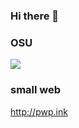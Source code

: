 ### Hi there 👋

### OSU
<img src="https://osusig.lolico.moe/sig.php?colour=hexff66aa&uname=MmmushroomTz&pp=1&countryrank" />

### small web
http://pwp.ink

<!--
**martellz/martellz** is a ✨ _special_ ✨ repository because its `README.md` (this file) appears on your GitHub profile.

Here are some ideas to get you started:

- 🔭 I’m currently working on ...
- 🌱 I’m currently learning ...
- 👯 I’m looking to collaborate on ...
- 🤔 I’m looking for help with ...
- 💬 Ask me about ...
- 📫 How to reach me: ...
- 😄 Pronouns: ...
- ⚡ Fun fact: ...
-->
